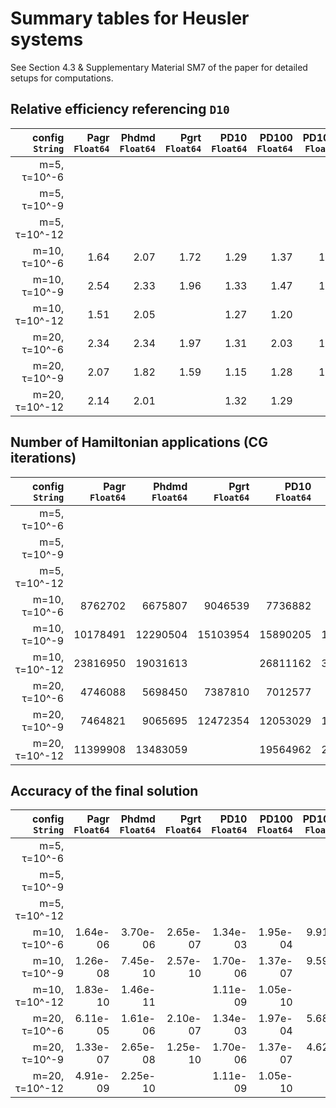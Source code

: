 # Summary tables for Heusler systems
See Section 4.3 & Supplementary Material SM7 of the paper for detailed setups for computations.
## Relative efficiency referencing `D10`
| **config**<br>`String` | **Pagr**<br>`Float64` | **Phdmd**<br>`Float64` | **Pgrt**<br>`Float64` | **PD10**<br>`Float64` | **PD100**<br>`Float64` | **PD10\_n**<br>`Float64` | **agr**<br>`Float64` | **hdmd**<br>`Float64` | **D10**<br>`Float64` | **D100**<br>`Float64` |
|-----------------------:|----------------------:|-----------------------:|----------------------:|----------------------:|-----------------------:|-------------------------:|---------------------:|----------------------:|---------------------:|----------------------:|
| m=5, τ=10^-6           |                       |                        |                       |                       |                        |                          | 2.48                 | 2.18                  | 1.00                 | 1.13                  |
| m=5, τ=10^-9           |                       |                        |                       |                       |                        |                          | 2.26                 | 1.84                  | 1.00                 | 1.07                  |
| m=5, τ=10^-12          |                       |                        |                       |                       |                        |                          | 1.88                 | 1.63                  | 1.00                 | 1.02                  |
| m=10, τ=10^-6          | 1.64                  | 2.07                   | 1.72                  | 1.29                  | 1.37                   | 1.19                     | 1.36                 | 1.66                  | 1.00                 | 1.11                  |
| m=10, τ=10^-9          | 2.54                  | 2.33                   | 1.96                  | 1.33                  | 1.47                   | 1.42                     | 2.06                 | 1.85                  | 1.00                 | 1.09                  |
| m=10, τ=10^-12         | 1.51                  | 2.05                   |                       | 1.27                  | 1.20                   |                          | 1.52                 | 1.64                  | 1.00                 | 1.04                  |
| m=20, τ=10^-6          | 2.34                  | 2.34                   | 1.97                  | 1.31                  | 2.03                   | 1.77                     | 1.97                 | 1.94                  | 1.00                 | 1.20                  |
| m=20, τ=10^-9          | 2.07                  | 1.82                   | 1.59                  | 1.15                  | 1.28                   | 1.18                     | 1.62                 | 1.48                  | 1.00                 | 1.03                  |
| m=20, τ=10^-12         | 2.14                  | 2.01                   |                       | 1.32                  | 1.29                   |                          | 1.71                 | 1.71                  | 1.00                 | 1.23                  |

## Number of Hamiltonian applications (CG iterations)
| **config**<br>`String` | **Pagr**<br>`Float64` | **Phdmd**<br>`Float64` | **Pgrt**<br>`Float64` | **PD10**<br>`Float64` | **PD100**<br>`Float64` | **PD10\_n**<br>`Float64` | **agr**<br>`Float64` | **hdmd**<br>`Float64` | **D10**<br>`Float64` | **D100**<br>`Float64` |
|-----------------------:|----------------------:|-----------------------:|----------------------:|----------------------:|-----------------------:|-------------------------:|---------------------:|----------------------:|---------------------:|----------------------:|
| m=5, τ=10^-6           |                       |                        |                       |                       |                        |                          | 11888149             | 14775007              | 20671281             | 20642404              |
| m=5, τ=10^-9           |                       |                        |                       |                       |                        |                          | 21142747             | 27835427              | 36711071             | 38342634              |
| m=5, τ=10^-12          |                       |                        |                       |                       |                        |                          | 41195141             | 47812613              | 64893969             | 69106556              |
| m=10, τ=10^-6          |  8762702              |  6675807               |  9046539              |  7736882              |  8189400               | 12380949                 |  8903594             |  8926933              |  9948596             | 10088330              |
| m=10, τ=10^-9          | 10178491              | 12290504               | 15103954              | 15890205              | 16077597               | 19965888                 | 12160317             | 14624041              | 21110238             | 21644993              |
| m=10, τ=10^-12         | 23816950              | 19031613               |                       | 26811162              | 30463756               |                          | 25513684             | 24865472              | 33919774             | 35421537              |
| m=20, τ=10^-6          |  4746088              |  5698450               |  7387810              |  7012577              |  5118224               |  7897920                 |  5693833             |  6912463              |  9221284             |  8701666              |
| m=20, τ=10^-9          |  7464821              |  9065695               | 12472354              | 12053029              | 12046687               | 16091971                 |  9010083             | 11049300              | 13832225             | 15054752              |
| m=20, τ=10^-12         | 11399908              | 13483059               |                       | 19564962              | 21544072               |                          | 15562127             | 17638599              | 25745177             | 22596539              |

## Accuracy of the final solution
| **config**<br>`String` | **Pagr**<br>`Float64` | **Phdmd**<br>`Float64` | **Pgrt**<br>`Float64` | **PD10**<br>`Float64` | **PD100**<br>`Float64` | **PD10\_n**<br>`Float64` | **agr**<br>`Float64` | **hdmd**<br>`Float64` | **D10**<br>`Float64` | **D100**<br>`Float64` |
|-----------------------:|----------------------:|-----------------------:|----------------------:|----------------------:|-----------------------:|-------------------------:|---------------------:|----------------------:|---------------------:|----------------------:|
| m=5, τ=10^-6           |                       |                        |                       |                       |                        |                          | 2.27e-06             | 3.15e-07              | 1.34e-03             | 1.95e-04              |
| m=5, τ=10^-9           |                       |                        |                       |                       |                        |                          | 2.42e-09             | 3.41e-10              | 1.70e-06             | 1.37e-07              |
| m=5, τ=10^-12          |                       |                        |                       |                       |                        |                          | 4.34e-12             | 3.33e-12              | 1.11e-09             | 1.04e-10              |
| m=10, τ=10^-6          | 1.64e-06              | 3.70e-06               | 2.65e-07              | 1.34e-03              | 1.95e-04               | 9.91e-07                 | 5.03e-05             | 8.28e-07              | 1.34e-03             | 1.95e-04              |
| m=10, τ=10^-9          | 1.26e-08              | 7.45e-10               | 2.57e-10              | 1.70e-06              | 1.37e-07               | 9.59e-10                 | 3.06e-08             | 3.53e-09              | 1.70e-06             | 1.37e-07              |
| m=10, τ=10^-12         | 1.83e-10              | 1.46e-11               |                       | 1.11e-09              | 1.05e-10               |                          | 1.56e-11             | 2.81e-12              | 1.11e-09             | 1.05e-10              |
| m=20, τ=10^-6          | 6.11e-05              | 1.61e-06               | 2.10e-07              | 1.34e-03              | 1.97e-04               | 5.68e-07                 | 5.27e-05             | 1.47e-06              | 1.34e-03             | 1.95e-04              |
| m=20, τ=10^-9          | 1.33e-07              | 2.65e-08               | 1.25e-10              | 1.70e-06              | 1.37e-07               | 4.62e-10                 | 5.47e-07             | 3.44e-08              | 1.70e-06             | 1.37e-07              |
| m=20, τ=10^-12         | 4.91e-09              | 2.25e-10               |                       | 1.11e-09              | 1.05e-10               |                          | 4.37e-10             | 7.44e-12              | 1.11e-09             | 1.04e-10              |

